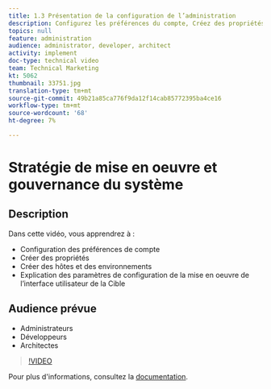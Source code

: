 ```yaml
---
title: 1.3 Présentation de la configuration de l’administration
description: Configurez les préférences du compte, Créez des propriétés, Créer des hôtes/environnements, Expliquer les paramètres de configuration de l’implémentation de l’interface utilisateur de la Cible
topics: null
feature: administration
audience: administrator, developer, architect
activity: implement
doc-type: technical video
team: Technical Marketing
kt: 5062
thumbnail: 33751.jpg
translation-type: tm+mt
source-git-commit: 49b21a85ca776f9da12f14cab85772395ba4ce16
workflow-type: tm+mt
source-wordcount: '68'
ht-degree: 7%

---
```



# Stratégie de mise en oeuvre et gouvernance du système

## Description

Dans cette vidéo, vous apprendrez à :

* Configuration des préférences de compte
* Créer des propriétés
* Créer des hôtes et des environnements
* Explication des paramètres de configuration de la mise en oeuvre de l’interface utilisateur de la Cible

## Audience prévue

* Administrateurs
* Développeurs
* Architectes

>[!VIDEO](https://video.tv.adobe.com/v/33751/?quality=12)

Pour plus d&#39;informations, consultez la [documentation](https://docs.adobe.com/content/help/en/target/using/administer/administrating-target.html).
